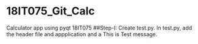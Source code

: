 # 18IT075_Git_Calc
 Calculator app using pyqt 18IT075
 ##Step-I: Create test.py. In test.py, add the header file and appplication and a This is Test message.
